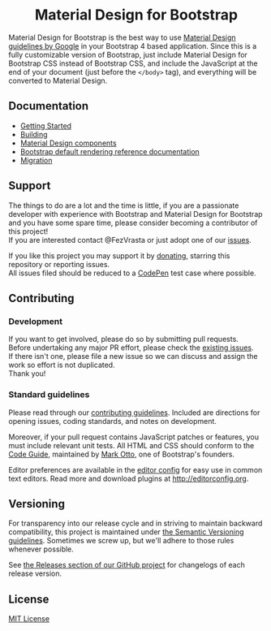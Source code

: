 <h1 align=center>Material Design for Bootstrap</h1>

Material Design for Bootstrap is the best way to use [Material Design guidelines by Google](http://www.google.com/design/spec/material-design/introduction.html)
in your Bootstrap 4 based application.
Since this is a fully customizable version of Bootstrap, just include Material Design for Bootstrap CSS instead of Bootstrap CSS, and include the JavaScript at
the end of your document (just before the `</body>` tag), and everything will be converted to Material Design.


## Documentation

- [Getting Started](https://fezvrasta.github.io/bootstrap-material-design/docs/4.0/getting-started/introduction/)
- [Building](https://fezvrasta.github.io/bootstrap-material-design/docs/4.0/getting-started/build-tools/)
- [Material Design components](https://fezvrasta.github.io/bootstrap-material-design/docs/4.0/material-design/buttons/)
- [Bootstrap default rendering reference documentation](https://fezvrasta.github.io/bootstrap-material-design/docs/4.0/components/alerts/)
- [Migration](https://fezvrasta.github.io/bootstrap-material-design/docs/4.0/migration/)


## Support

The things to do are a lot and the time is little, if you are a passionate developer
with experience with Bootstrap and Material Design for Bootstrap and you have some spare
time, please consider becoming a contributor of this project!  
If you are interested contact @FezVrasta or just adopt one of our [issues](https://github.com/FezVrasta/bootstrap-material-design/issues).

If you like this project you may support it by [donating](https://www.paypal.me/fezvrasta), starring this repository or reporting issues.  
All issues filed should be reduced to a [CodePen](http://codepen.io/rosskevin/pen/eJMMVB) test case where possible.


## Contributing

### Development
If you want to get involved, please do so by submitting pull requests.  
Before undertaking any major PR effort, please check the [existing issues](https://github.com/FezVrasta/bootstrap-material-design/issues).  
If there isn't one, please file a new issue so we can discuss and assign the work so effort is not duplicated.  
Thank you!

### Standard guidelines
Please read through our [contributing guidelines](CONTRIBUTING.md). Included are directions for opening issues, coding standards, and notes on development.

Moreover, if your pull request contains JavaScript patches or features, you must include relevant unit tests. All HTML and CSS should conform to the [Code Guide](http://codeguide.co/), maintained by [Mark Otto](https://github.com/mdo), one of Bootstrap's founders.

Editor preferences are available in the [editor config](https://github.com/FezVrasta/bootstrap-material-design/blob/master/.editorconfig) for easy use in common text editors. Read more and download plugins at <http://editorconfig.org>.


## Versioning

For transparency into our release cycle and in striving to maintain backward compatibility, this project is maintained under
[the Semantic Versioning guidelines](http://semver.org/). Sometimes we screw up, but we'll adhere to those rules whenever possible.

See [the Releases section of our GitHub project](https://github.com/fezvrasta/bootstrap-material-design/releases) for changelogs
of each release version.


## License
[MIT License](LICENSE.md)
